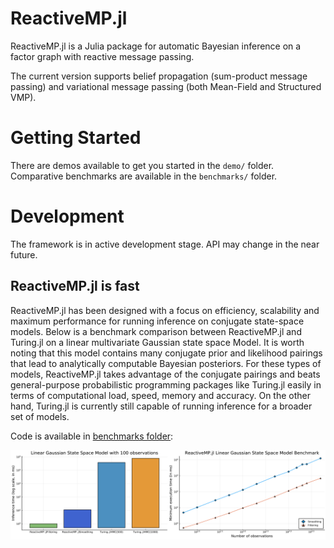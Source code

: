 # ReactiveMP.jl

ReactiveMP.jl is a Julia package for automatic Bayesian inference on a factor graph with reactive message passing.

The current version supports belief propagation (sum-product message passing) and variational message passing (both Mean-Field and Structured VMP).

# Getting Started

There are demos available to get you started in the `demo/` folder. Comparative benchmarks are available in the `benchmarks/` folder.

# Development

The framework is in active development stage. API may change in the near future.

## ReactiveMP.jl is fast

ReactiveMP.jl has been designed with a focus on efficiency, scalability and maximum performance for running inference on conjugate state-space models. Below is a benchmark comparison between ReactiveMP.jl and Turing.jl on a linear multivariate Gaussian state space Model. It is worth noting that this model contains many conjugate prior and likelihood pairings that lead to analytically computable Bayesian posteriors. For these types of models, ReactiveMP.jl takes advantage of the conjugate pairings and beats general-purpose probabilistic programming packages like Turing.jl easily in terms of computational load, speed, memory  and accuracy. On the other hand, Turing.jl is currently still capable of running inference for a broader set of models. 

Code is available in [benchmarks folder](https://github.com/biaslab/ReactiveMP.jl/tree/master/benchmarks):

![ReactiveMP.jl Benchmark](benchmarks/plots/lgssm.svg?raw=true&sanitize=true "ReactiveMP.jl Benchmark")



